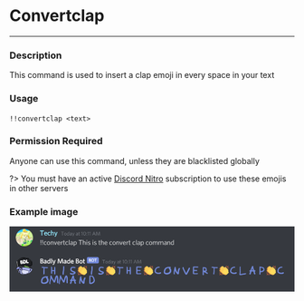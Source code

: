 # Convertclap
---
### Description
This command is used to insert a clap emoji in every space in your text
### Usage
```
!!convertclap <text>
```
### Permission Required
Anyone can use this command, unless they are blacklisted globally

?> You must have an active [Discord Nitro](https://discord.com/nitro) subscription to use these emojis in other servers

### Example image
![convert clap](../images/convertclap.png)
